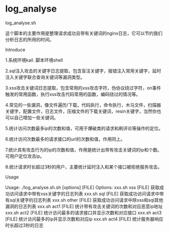 # log_analyse
log_analyse.sh

这个脚本的主要作用是整理请求成功且带有关键词的nginx日志，它可以节约我们分析日志的所用的时间。

Introduce

1.系统环境kail. 脚本环境shell

2.sql注入攻击的关键字日志提取，包含盲注关键字，报错注入常用关键字，延时注入关键字联合查询关键词等漏洞类型。

3.xss攻击关键词日志提取，包含常用的xss攻击字符，伪协议绕过字符，on事件触发的常用函数，执行xss攻击代码常用的函数，编码绕过的情况等。

4.常见的一些漏洞，像文件遍历/下载，代码执行，命令执行，木马文件，扫描器关键字，配置文件，日志文件，压缩文件的下载关键词，resin关键字，当然你也可以自己增加一些关键词。

5.统计访问次数最多ip的次数和值，可用于爆破类的请求和刷评论等操作的定位。

6.统计访问次数最多的请求接口的url的次数和值，作用同上。

7.统计具有攻击行为的ip的次数和值，作用是统计出带有攻击关键词的ip和个数。可用户定位攻击ip。

8.统计请求时长超过3秒的用户，主要统计延时注入和某个接口被拒绝服务攻击。


Usage

Usage: ./log_analyse.sh.sh [options] [FILE]
Options:
xxx.sh xss    [FILE] 获取成功访问请求中带有xss关键字的日志列表
xxx.sh sql    [FILE] 获取成功访问请求中带有sql关键字的日志列表
xxx.sh other  [FILE] 获取成功访问请求中除xss和sql其他漏洞的日志列表
xxx.sh act1   [FILE] 统计带有攻击关键词的次数和对应恶意ip地址
xxx.sh act2   [FILE] 统计访问最多的请求接口并显示次数和对应接口
xxx.sh act3   [FILE] 统计访问最多的ip并显示次数和对应ip
xxx.sh act4   [FILE] 统计服务器响应时长超过3秒的日志
